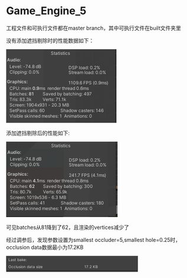 # Game_Engine_5
工程文件和可执行文件都在master branch，其中可执行文件在built文件夹里

没有添加遮挡剔除时的性能数据如下：  

![image](https://github.com/ixianren/Game_Engine_5/blob/master/1.png)

添加遮挡剔除后的性能如下:

![image](https://github.com/ixianren/Game_Engine_5/blob/master/%E5%89%94%E9%99%A4%E5%90%8E.png)

可见batches从81降到了62，且渲染的vertices减少了

经过调参后，发现参数设置为smallest occluder=5,smallest hole=0.25时，occlusion data数据最小为17.2KB

![image](https://github.com/ixianren/Game_Engine_5/blob/master/17.3.png)
